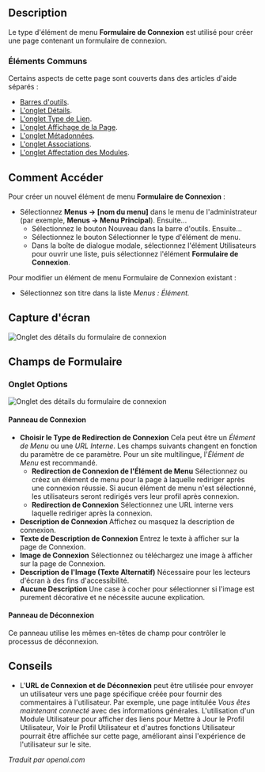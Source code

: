 <!-- Filename: Help4.x:Menu_Item:_Login_Form  / Display title: Formulaire de Connexion -->

## Description

Le type d'élément de menu **Formulaire de Connexion** est utilisé pour créer une page contenant un formulaire de connexion.

### Éléments Communs

Certains aspects de cette page sont couverts dans des articles d'aide séparés :

* [Barres d'outils](jdocmanual?article=help/common-elements/toolbars).
* [L'onglet Détails](jdocmanual?article=help/menu-items-common/menu-item-details).
* [L'onglet Type de Lien](jdocmanual?article=help/menu-items-common/menu-item-link-type).
* [L'onglet Affichage de la Page](jdocmanual?article=help/menu-items-common/menu-item-page-display).
* [L'onglet Métadonnées](jdocmanual?article=help/menu-items-common/menu-item-metadata).
* [L'onglet Associations](jdocmanual?article=help/common-elements/edit-associations).
* [L'onglet Affectation des Modules](jdocmanual?article=help/menu-items-common/menu-item-module-assignment).

## Comment Accéder

Pour créer un nouvel élément de menu **Formulaire de Connexion** :

- Sélectionnez **Menus → \[nom du menu\]** dans le menu de l'administrateur
  (par exemple, **Menus → Menu Principal**). Ensuite...
  - Sélectionnez le bouton Nouveau dans la barre d'outils. Ensuite...
  - Sélectionnez le bouton Sélectionner le type d'élément de menu.
  - Dans la boîte de dialogue modale, sélectionnez l'élément Utilisateurs pour ouvrir une liste, puis
    sélectionnez l'élément **Formulaire de Connexion**.

Pour modifier un élément de menu Formulaire de Connexion existant :

- Sélectionnez son titre dans la liste *Menus : Élément.*

## Capture d'écran

![Onglet des détails du formulaire de connexion](../../../fr/images/menu-items/users-login-form-details-tab.png)

## Champs de Formulaire

### Onglet Options

![Onglet des détails du formulaire de connexion](../../../fr/images/menu-items/users-login-form-options-tab.png)

#### Panneau de Connexion

- **Choisir le Type de Redirection de Connexion** Cela peut être un *Élément de Menu* ou une *URL Interne*. 
  Les champs suivants changent en fonction du paramètre de ce paramètre. Pour
  un site multilingue, l'*Élément de Menu* est recommandé.
  - **Redirection de Connexion de l'Élément de Menu** Sélectionnez ou créez un élément de menu pour la page
    à laquelle rediriger après une connexion réussie. Si aucun élément de menu n'est sélectionné,
    les utilisateurs seront redirigés vers leur profil après connexion.
  - **Redirection de Connexion** Sélectionnez une URL interne vers laquelle rediriger après la connexion.
- **Description de Connexion** Affichez ou masquez la description de connexion.
- **Texte de Description de Connexion** Entrez le texte à afficher sur la page de Connexion.
- **Image de Connexion** Sélectionnez ou téléchargez une image à afficher sur la page de Connexion.
- **Description de l'Image (Texte Alternatif)** Nécessaire pour les lecteurs d'écran à des fins d'accessibilité.
- **Aucune Description** Une case à cocher pour sélectionner si l'image est purement décorative et
  ne nécessite aucune explication.

#### Panneau de Déconnexion

Ce panneau utilise les mêmes en-têtes de champ pour contrôler le processus de déconnexion.

## Conseils

- L'**URL de Connexion et de Déconnexion** peut être utilisée pour envoyer un utilisateur vers une page spécifique créée pour fournir des commentaires à l'utilisateur. Par exemple, une page intitulée *Vous êtes maintenant connecté* avec des informations générales. L'utilisation d'un Module Utilisateur pour afficher des liens pour Mettre à Jour le Profil Utilisateur, Voir le Profil Utilisateur et d'autres fonctions Utilisateur pourrait être affichée sur cette page, améliorant ainsi l'expérience de l'utilisateur sur le site.

*Traduit par openai.com*

